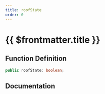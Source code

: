 ```yaml
---
title: roofState
order: 0
---
```


# {{ $frontmatter.title }}

## Function Definition

```ts
public roofState: boolean;
```

## Documentation

<!--@include: ./parts/roofState.md-->
